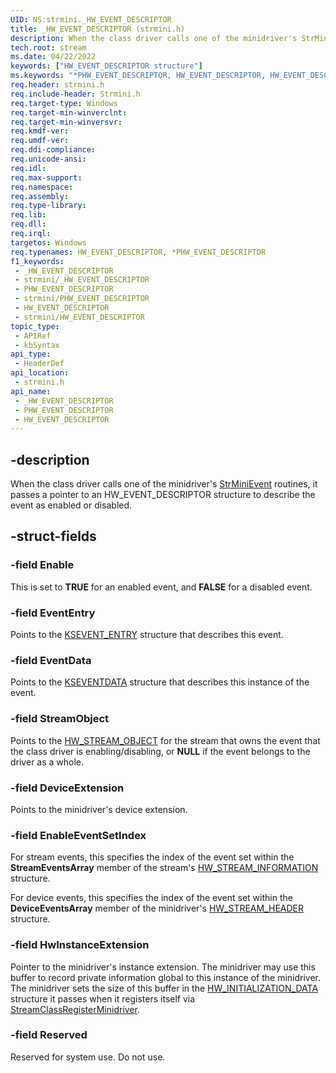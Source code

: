 ```yaml
---
UID: NS:strmini._HW_EVENT_DESCRIPTOR
title: _HW_EVENT_DESCRIPTOR (strmini.h)
description: When the class driver calls one of the minidriver's StrMiniEvent routines, it passes a pointer to an HW_EVENT_DESCRIPTOR structure to describe the event as enabled or disabled.
tech.root: stream
ms.date: 04/22/2022
keywords: ["HW_EVENT_DESCRIPTOR structure"]
ms.keywords: "*PHW_EVENT_DESCRIPTOR, HW_EVENT_DESCRIPTOR, HW_EVENT_DESCRIPTOR structure [Streaming Media Devices], PHW_EVENT_DESCRIPTOR, PHW_EVENT_DESCRIPTOR structure pointer [Streaming Media Devices], _HW_EVENT_DESCRIPTOR, strclass-struct_ca0c15b2-17d1-4114-9765-5638dd81ca24.xml, stream.hw_event_descriptor, strmini/HW_EVENT_DESCRIPTOR, strmini/PHW_EVENT_DESCRIPTOR"
req.header: strmini.h
req.include-header: Strmini.h
req.target-type: Windows
req.target-min-winverclnt: 
req.target-min-winversvr: 
req.kmdf-ver: 
req.umdf-ver: 
req.ddi-compliance: 
req.unicode-ansi: 
req.idl: 
req.max-support: 
req.namespace: 
req.assembly: 
req.type-library: 
req.lib: 
req.dll: 
req.irql: 
targetos: Windows
req.typenames: HW_EVENT_DESCRIPTOR, *PHW_EVENT_DESCRIPTOR
f1_keywords:
 - _HW_EVENT_DESCRIPTOR
 - strmini/_HW_EVENT_DESCRIPTOR
 - PHW_EVENT_DESCRIPTOR
 - strmini/PHW_EVENT_DESCRIPTOR
 - HW_EVENT_DESCRIPTOR
 - strmini/HW_EVENT_DESCRIPTOR
topic_type:
 - APIRef
 - kbSyntax
api_type:
 - HeaderDef
api_location:
 - strmini.h
api_name:
 - _HW_EVENT_DESCRIPTOR
 - PHW_EVENT_DESCRIPTOR
 - HW_EVENT_DESCRIPTOR
---
```


## -description

When the class driver calls one of the minidriver's [StrMiniEvent](/windows-hardware/drivers/ddi/strmini/nc-strmini-phw_event_routine) routines, it passes a pointer to an HW_EVENT_DESCRIPTOR structure to describe the event as enabled or disabled.

## -struct-fields

### -field Enable

This is set to **TRUE** for an enabled event, and **FALSE** for a disabled event.

### -field EventEntry

Points to the [KSEVENT_ENTRY](/windows-hardware/drivers/ddi/ks/ns-ks-_ksevent_entry) structure that describes this event.

### -field EventData

Points to the [KSEVENTDATA](/windows-hardware/drivers/ddi/ks/ns-ks-kseventdata) structure that describes this instance of the event.

### -field StreamObject

Points to the [HW_STREAM_OBJECT](/windows-hardware/drivers/ddi/strmini/ns-strmini-_hw_stream_object) for the stream that owns the event that the class driver is enabling/disabling, or **NULL** if the event belongs to the driver as a whole.

### -field DeviceExtension

Points to the minidriver's device extension.

### -field EnableEventSetIndex

For stream events, this specifies the index of the event set within the **StreamEventsArray** member of the stream's [HW_STREAM_INFORMATION](/windows-hardware/drivers/ddi/strmini/ns-strmini-_hw_stream_information) structure.

For device events, this specifies the index of the event set within the **DeviceEventsArray** member of the minidriver's [HW_STREAM_HEADER](/windows-hardware/drivers/ddi/strmini/ns-strmini-_hw_stream_header) structure.

### -field HwInstanceExtension

Pointer to the minidriver's instance extension. The minidriver may use this buffer to record private information global to this instance of the minidriver. The minidriver sets the size of this buffer in the [HW_INITIALIZATION_DATA](/windows-hardware/drivers/ddi/strmini/ns-strmini-_hw_initialization_data) structure it passes when it registers itself via [StreamClassRegisterMinidriver](/windows-hardware/drivers/ddi/strmini/nf-strmini-streamclassregisteradapter).

### -field Reserved

Reserved for system use. Do not use.
